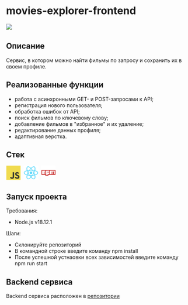 # movies-explorer-frontend
<div>
  <img width="600" src="https://github.com/simon-Cat/movies-explorer-frontend/assets/110557132/4206d3cb-5ac6-4aed-b7b0-561a2a7773f8">
</div>

## Описание
Сервис, в котором можно найти фильмы по запросу и сохранить их в своем профиле.

## Реализованные функции
<ul>
  <li>работа с асинхронными GET- и POST-запросами к API;</li>
  <li>регистрация нового пользователя;
  </li>
  <li>обработка ошибок от API;</li>
  <li>поиск фильмов по ключевому слову;</li>
  <li>добавление фильмов в "избранное" и их удаление;
  </li>
  <li>редактирование данных профиля;
  </li>
  <li>адаптивная верстка.</li>
</ul>

## Стек

<div>
  <img src="https://raw.githubusercontent.com/devicons/devicon/55609aa5bd817ff167afce0d965585c92040787a/icons/javascript/javascript-original.svg" title="JavaScript" alt="JavaScript" width="40" height="40"/>&nbsp;
  <img src="https://raw.githubusercontent.com/devicons/devicon/55609aa5bd817ff167afce0d965585c92040787a/icons/react/react-original.svg" title="React" alt="React" width="40" height="40"/>&nbsp;
  <img src="https://raw.githubusercontent.com/devicons/devicon/55609aa5bd817ff167afce0d965585c92040787a/icons/npm/npm-original-wordmark.svg" title="Npm" alt="Npm" width="40" height="40"/>&nbsp;
</div>

## Запуск проекта
Требования:
- Node.js v18.12.1
  
Шаги:
- Склонируйте репозиторий
- В командной строке введите команду npm install
- После успешной устнаовки всех зависимостей введите команду npm run start

## Backend сервиса

Backend сервиса расположен в [репозитории](https://github.com/simon-Cat/movies-explorer-api)
